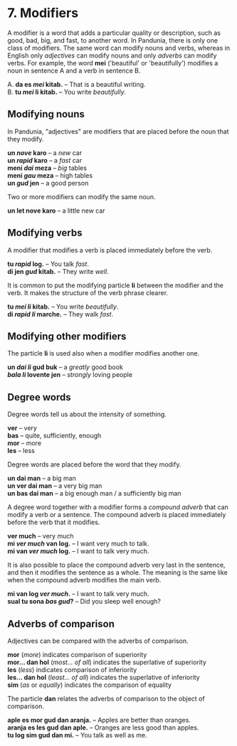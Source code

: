 
# 7. Modifiers

A modifier is a word that adds a particular quality or description,
such as good, bad, big, and fast, to another word.
In Pandunia, there is only one class of modifiers.
The same word can modify nouns and verbs,
whereas in English only _adjectives_ can modify nouns
and only _adverbs_ can modify verbs.
For example, the word
**mei**
('beautiful' or 'beautifully')
modifies a noun in sentence A
and a verb in sentence B.

A. **da es _mei_ kitab.**
– That is a beautiful writing.  
B. **tu _mei_ li kitab.**
– You write _beautifully_.


## Modifying nouns

In Pandunia, "adjectives" are modifiers that are placed before the noun that they modify.

**un _nove_ karo**
– a _new_ car  
**un _rapid_ karo**
– a _fast_ car  
**meni _dai_ meza**
– _big_ tables  
**meni _gau_ meza**
– high tables  
**un _gud_ jen**
– a good person

Two or more modifiers can modify the same noun.

**un let nove karo**
– a little new car


## Modifying verbs

A modifier that modifies a verb
is placed immediately before the verb.

**tu _rapid_ log.**
– You talk _fast_.  
**di jen _gud_ kitab.**
– They write _well_.

It is common to put the modifying particle
**li**
between the modifier and the verb.
It makes the structure of the verb phrase clearer.

**tu _mei li_ kitab.**
– You write _beautifully_.  
**di _rapid li_ marche.**
– They walk _fast_.


## Modifying other modifiers

The particle
**li**
is used also when a modifier modifies another one.

**un _dai li_ gud buk**
– a _greatly_ good book  
**_bala li_ lovente jen**
– _strongly_ loving people


## Degree words

Degree words tell us about the intensity of something.

**ver**
– very  
**bas**
– quite, sufficiently, enough  
**mor**
– more  
**les**
– less

Degree words are placed before the word that they modify.

**un dai man**
– a big man  
**un ver dai man**
– a very big man  
**un bas dai man**
– a big enough man / a sufficiently big man

A degree word together with a modifier forms a _compound adverb_
that can modify a verb or a sentence.
The compound adverb is placed immediately before the verb that it modifies.

**ver much**
– very much  
**mi _ver much_ van log.**
– I want very much to talk.  
**mi van _ver much_ log.**
– I want to talk very much.

It is also possible to place the compound adverb very last in the sentence,
and then it modifies the sentence as a whole.
The meaning is the same like when the compound adverb modifies the main verb.

**mi van log _ver much_.**
– I want to talk very much.  
**sual tu sona _bas gud_?**
– Did you sleep well enough?


## Adverbs of comparison

Adjectives can be compared with the adverbs of comparison.

**mor**
(_more_) indicates comparison of superiority  
**mor... dan hol**
(_most... of all_) indicates the superlative of superiority  
**les**
(_less_) indicates comparison of inferiority  
**les... dan hol**
(_least... of all_) indicates the superlative of inferiority  
**sim**
(_as_ or _equally_) indicates the comparison of equality

The particle
**dan**
relates the adverbs of comparison to the object of comparison.

**aple es mor gud dan aranja.**
– Apples are better than oranges.  
**aranja es les gud dan aple.**
– Oranges are less good than apples.  
**tu log sim gud dan mi.**
– You talk as well as me.

